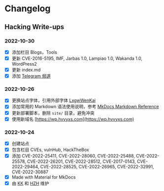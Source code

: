# Changelog

## Hacking Write-ups

### 2022-10-30
- [x] 添加栏目 Blogs，Tools
- [x] 更新 CVE-2016-5195, IMF, Jarbas 1.0, Lampiao 1.0, Wakanda 1.0, WordPress2
- [x] 更新 index.md
- [x] 添加 [Telegram 频道](https://t.me/s/hackingwp)

### 2022-10-26
- [x] 更换站点字体，引用外部字体 [LxgwWenKai](https://github.com/lxgw/LxgwWenKai)
- [x] 添加常用的 Markdown 语法使用说明，参考 [MkDocs Markdown Reference](https://squidfunk.github.io/mkdocs-material/reference/)
- [x] 更新部署脚本，删除 `site/` 目录，避免冲突
- [x] 使用新域名 [https://wp.hvvyxs.com](https://wp.hvvyxs.com)

### 2022-10-24
- [x] 创建站点
- [x] 包含栏目 CVEs, vulnHub, HackTheBox
- [x] 添加 CVE-2022-25411, CVE-2022-28060, CVE-2022-25488, CVE-2022-25578, CVE-2022-26201, CVE-2022-28512, CVE-2017-0143, CVE-2022-29464, CVE-2022-28525, CVE-2022-26965, CVE-2022-32991, CVE-2022-30887
- [x] Made with Material for MkDocs
- [x] 由 [KK](https://github.com/kangvcar) 和 [HZH](https://github.com/HZHERRR) 维护